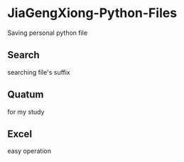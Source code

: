 # JiaGengXiong-Python-Files
Saving personal python file

## Search

searching file's suffix

## Quatum

for my study

## Excel

easy operation







